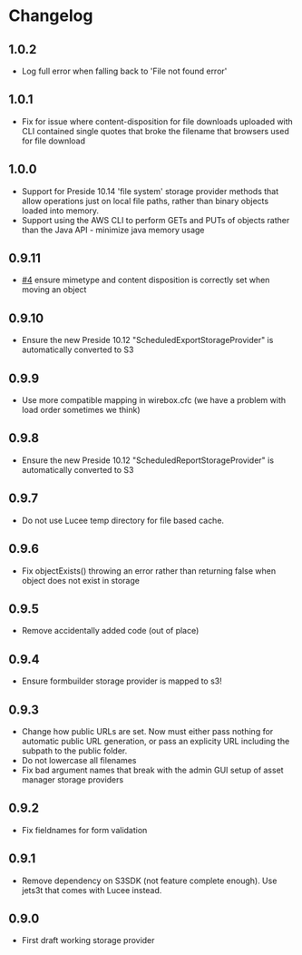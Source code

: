 # Changelog

## 1.0.2

* Log full error when falling back to 'File not found error'

## 1.0.1

* Fix for issue where content-disposition for file downloads uploaded with CLI contained single quotes that broke the filename that browsers used for file download

## 1.0.0

* Support for Preside 10.14 'file system' storage provider methods that allow operations just on local file paths, rather than binary objects loaded into memory.
* Support using the AWS CLI to perform GETs and PUTs of objects rather than the Java API - minimize java memory usage

## 0.9.11

* [#4](https://github.com/pixl8/preside-ext-s3-storage-provider/issues/4) ensure mimetype and content disposition is correctly set when moving an object

## 0.9.10

* Ensure the new Preside 10.12 "ScheduledExportStorageProvider" is automatically converted to S3


## 0.9.9

* Use more compatible mapping in wirebox.cfc (we have a problem with load order sometimes we think)

## 0.9.8

* Ensure the new Preside 10.12 "ScheduledReportStorageProvider" is automatically converted to S3

## 0.9.7

* Do not use Lucee temp directory for file based cache.

## 0.9.6

* Fix objectExists() throwing an error rather than returning false when object does not exist in storage

## 0.9.5

* Remove accidentally added code (out of place)

## 0.9.4

* Ensure formbuilder storage provider is mapped to s3!

## 0.9.3

* Change how public URLs are set. Now must either pass nothing for automatic public URL generation, or pass an explicity URL including the subpath to the public folder.
* Do not lowercase all filenames
* Fix bad argument names that break with the admin GUI setup of asset manager storage providers

## 0.9.2

* Fix fieldnames for form validation


## 0.9.1

* Remove dependency on S3SDK (not feature complete enough). Use jets3t that comes with Lucee instead.

## 0.9.0

* First draft working storage provider
